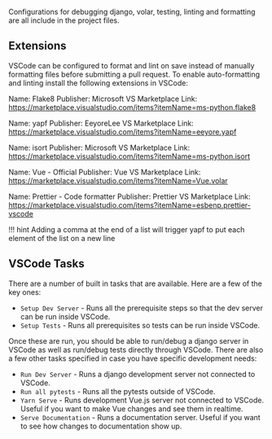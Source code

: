 Configurations for debugging django, volar, testing, linting and formatting are all include in the project files.

## Extensions

VSCode can be configured to format and lint on save instead of manually formatting files before submitting a pull request.
To enable auto-formatting and linting install the following extensions in VSCode:

Name: Flake8
Publisher: Microsoft
VS Marketplace Link: https://marketplace.visualstudio.com/items?itemName=ms-python.flake8

Name: yapf
Publisher: EeyoreLee
VS Marketplace Link: https://marketplace.visualstudio.com/items?itemName=eeyore.yapf

Name: isort
Publisher: Microsoft
VS Marketplace Link: https://marketplace.visualstudio.com/items?itemName=ms-python.isort

Name: Vue - Official
Publisher: Vue
VS Marketplace Link: https://marketplace.visualstudio.com/items?itemName=Vue.volar

Name: Prettier - Code formatter
Publisher: Prettier
VS Marketplace Link: https://marketplace.visualstudio.com/items?itemName=esbenp.prettier-vscode

<!-- prettier-ignore -->
!!! hint
    Adding a comma at the end of a list will trigger yapf to put each element of the list on a new line

## VSCode Tasks

There are a number of built in tasks that are available. Here are a few of the key ones:

-   `Setup Dev Server` - Runs all the prerequisite steps so that the dev server can be run inside VSCode.
-   `Setup Tests` - Runs all prerequisites so tests can be run inside VSCode.

Once these are run, you should be able to run/debug a django server in VSCode as well as run/debug tests directly through VSCode.
There are also a few other tasks specified in case you have specific development needs:

-   `Run Dev Server` - Runs a django development server not connected to VSCode.
-   `Run all pytests` - Runs all the pytests outside of VSCode.
-   `Yarn Serve` - Runs development Vue.js server not connected to VSCode. Useful if you want to make Vue changes and see them in realtime.
-   `Serve Documentation` - Runs a documentation server. Useful if you want to see how changes to documentation show up.
